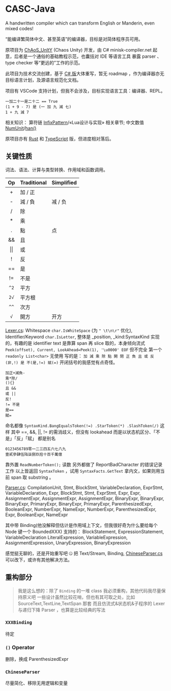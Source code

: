 # CASC-Java

A handwritten compiler which can transform English or Manderin, even mixed codes!

“能编译繁简体中文、甚至英语”的编译器，目标是对简体程序员可用。

原项目为 [ChAoS_UnItY](https://github.com/ChAoSUnItY) (Chaos Unity) 开发，由 C# minisk-compiler.net 起意，后者是一个通俗的基础教程示范，也囊括对 IDE 等语言工具 暴露 parser 、 type checker 等“更远的”工作的示范。

此项目为技术交流创建，基于 [C# 版](https://github.com/CASC-Lang/CASC)大体重写，暂无 roadmap ，作为编译器亦无目标语言计划，及源语言规范化文档。

项目有 VSCode 支持计划，但我不会涉及，目标实现语言工具：编译器、REPL。

```plain
一加二十一是二十二 == True
(1 + 9 - 7) 是 (一 加 九 減 七)
1 + 九 減 7
```

相关知识： 算符链 [InfixPattern](https://github.com/ParserKt/ParserKt/blob/master/src/commonMain/kotlin/org/parserkt/pat/complex/InfixPattern.kt)/«Lua设计与实现» 相关章节; 中文数值 [NumUnit](https://github.com/ParserKt/ParserKt/blob/37599098dc9aafef7b509536e6d17ceca370d6cf/parserkt-ext/src/commonMain/kotlin/org/parserkt/pat/ext/NumUnitPattern.kt)/[han()](https://github.com/duangsuse-valid-projects/Share/blob/master/Others/CN_constitution.md)

原项目亦有 [Rust](https://github.com/CASC-Lang/CASC-Rust/blob/main/src/code_parser/syntax/parser.rs#L90) 和 [TypeScript](https://github.com/CASC-Lang/CASC-TS/blob/main/src/codeParser/syntax/Parser.ts) 版，但进度相对落后。

## 关键性质

词法、语法、计算与类型转换、作用域和函数调用。

Op|Traditional|Simplified
:-:|:--|:--
+|加 / 正|
-|減 / 負|减 / 负
/|除
*|乘
.|點|点
&&|且
\|\||或
!|反
==|是
!=|不是
`^2`|平方
`2√`|平方根
`^^`|次方
`√`|開方|开方

[Lexer.cs](https://github.com/CASC-Lang/CASC/tree/master/src/CASC/Lexer.cs): Whitespace `char.IsWhiteSpace` (为 `" \t\n\r"` 优化), Identifier/Keyword `char.IsLetter`, 
整体是 _position, _kind:SyntaxKind 实现的，有趣的是 identifier text 是靠算 span 再 slice 取的，本身倾向流式 `Peek(offset), Current, LookAhead=Peek(1), '\u0000' EOF` 但不完全
第一个 `readonly List<char>` 无使用
写的是： `加 減 乘 除 點 開 閉 正 負 且 或 反(非,!) 是 不(是,!=) 赋(=)` 
开闭括号的我感觉有点奇怪。

```
加正+減負-
乘*除/
(){}
且 &&
或 ||
反!
!= 不是
是==
賦=
```

命名都像 `SyntaxKind.BangEqualsToken(!=) .StarToken(*) .SlashToken(/)` 这样
其中 ==, &&, ||, != 的需消歧义，但没有 lookahead 而是以状态机区分、「不是」「反」「赋」 都是别名

```
0123456789零一二三四五六七八九
壹貳參肆伍陆柒捌玖拾十百千萬億
```
 
靠外置 `ReadNumberToken();` 读数
另外都做了 ReportBadCharacter 的错误记录工作
以上皆返回 `SyntaxToken` ，试用 `SyntaxFacts.GetText` 拿内文，如果则用当前 span 取 substring 。

[Parser.cs](https://github.com/CASC-Lang/CASC/tree/master/src/CASC/Lexer.cs):
CompilationUnit, Stmt, BlockStmt, VariableDeclaration, ExprStmt, VariableDeclaration, Expr, BlockStmt, Stmt, ExprStmt, Expr, Expr, AssignmentExpr, AssignmentExpr, AssignmentExpr, BinaryExpr, BinaryExpr, BinaryExpr, PrimaryExpr, BinaryExpr, PrimaryExpr, ParenthesizedExpr, BooleanExpr, NumberExpr, NameExpr, NumberExpr, ParenthesizedExpr, Expr, BooleanExpr, NameExpr

其中带 Binding(他没解释但估计是作用域上下文，但我很好奇为什么要给每个 Node 键一个 BoundedXXX) 支持的：
BlockStatement, ExpressionStatement, VariableDeclaration
LiteralExpression, VariableExpression, AssignmentExpression, UnaryExpression, BinaryExpression

感觉挺无聊的，还是开始重写吧 🤐
把 Text/Stream, Binding, [ChineseParser.cs](https://github.com/CASC-Lang/CASC/tree/master/src/CASC/CodeParser/Utilities/ChineseParser.cs) 可以改下，或许有其他解决方法。


## 重构部分

> 我是这么想的：除了 `Binding` 的一堆 class 我必须重构，其他代码我尽量保持原义吧
一些设计虽然比较花哨，但也有其可取之处，比如 SourceText,TextLine,TextSpan 那套
而且仿流式&状态机&子程序的 Lexer 与递归下降 Parser ，也算是比较经典的写法

### `XXXBinding`

待定

### `()` Operator

删除，换成 ParenthesizedExpr

### `ChineseParser`

尽量简化、移除无用逻辑和变量
